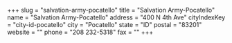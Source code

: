+++
slug = "salvation-army-pocatello"
title = "Salvation Army-Pocatello"
name = "Salvation Army-Pocatello"
address = "400 N 4th Ave"
cityIndexKey = "city-id-pocatello"
city = "Pocatello"
state = "ID"
postal = "83201"
website = ""
phone = "208 232-5318"
fax = ""
+++
